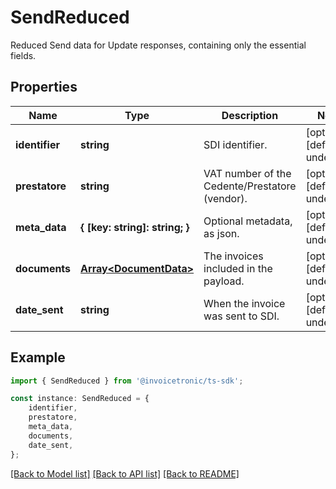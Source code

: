 # SendReduced

Reduced Send data for Update responses, containing only the essential fields.

## Properties

Name | Type | Description | Notes
------------ | ------------- | ------------- | -------------
**identifier** | **string** | SDI identifier. | [optional] [default to undefined]
**prestatore** | **string** | VAT number of the Cedente/Prestatore (vendor). | [optional] [default to undefined]
**meta_data** | **{ [key: string]: string; }** | Optional metadata, as json. | [optional] [default to undefined]
**documents** | [**Array&lt;DocumentData&gt;**](DocumentData.md) | The invoices included in the payload. | [optional] [default to undefined]
**date_sent** | **string** | When the invoice was sent to SDI. | [optional] [default to undefined]

## Example

```typescript
import { SendReduced } from '@invoicetronic/ts-sdk';

const instance: SendReduced = {
    identifier,
    prestatore,
    meta_data,
    documents,
    date_sent,
};
```

[[Back to Model list]](../README.md#documentation-for-models) [[Back to API list]](../README.md#documentation-for-api-endpoints) [[Back to README]](../README.md)
